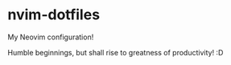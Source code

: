 # nvim-dotfiles
My Neovim configuration!

Humble beginnings, but shall rise to greatness of productivity! :D
